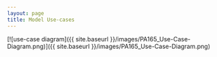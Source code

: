 ```yaml
---
layout: page
title: Model Use-cases
---
```


[![use-case diagram]({{ site.baseurl }}/images/PA165_Use-Case-Diagram.png)]({{ site.baseurl }}/images/PA165_Use-Case-Diagram.png)
